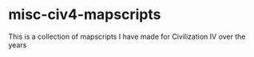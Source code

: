 # misc-civ4-mapscripts
This is a collection of mapscripts I have made for Civilization IV over the years
